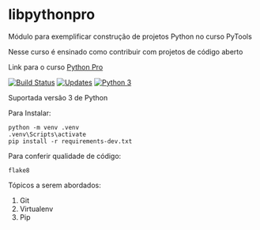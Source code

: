 # libpythonpro

Módulo para exemplificar construção de projetos Python no curso PyTools

Nesse curso é ensinado como contribuir com projetos de código aberto

Link para o curso [Python Pro](https://www.python.pro.br)

[![Build Status](https://travis-ci.org/rbmdesenvolvimento/libpythonpro.svg?branch=master)](https://travis-ci.org/rbmdesenvolvimento/libpythonpro)
[![Updates](https://pyup.io/repos/github/rogeriodelphi/libpythonpro/shield.svg)](https://pyup.io/repos/github/rogeriodelphi/libpythonpro/)
[![Python 3](https://pyup.io/repos/github/rogeriodelphi/libpythonpro/python-3-shield.svg)](https://pyup.io/repos/github/rogeriodelphi/libpythonpro/)

Suportada versão 3 de Python

Para Instalar:

```console
python -m venv .venv
.venv\Scripts\activate
pip install -r requirements-dev.txt
```

Para conferir qualidade de código:

```console
flake8

```

Tópicos a serem abordados:
1. Git
2. Virtualenv
3. Pip
